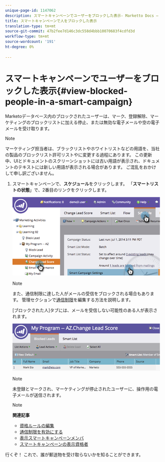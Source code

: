 ```yaml
---
unique-page-id: 1147062
description: スマートキャンペーンでユーザーをブロックした表示- Marketto Docs — 製品ドキュメント
title: スマートキャンペーンで人をブロックした表示
translation-type: tm+mt
source-git-commit: 47b2fee7d146c3dc558d4bbb10070683f4cdfd3d
workflow-type: tm+mt
source-wordcount: '191'
ht-degree: 0%

---
```



# スマートキャンペーンでユーザーをブロックした表示{#view-blocked-people-in-a-smart-campaign}

Marketoデータベース内のブロックされたユーザーは、マーク、登録解除、マーケティングのブロックリストに加える停止、または無効な電子メールや空の電子メールを受け取ります。

>[!NOTE]
>
>マーケティング担当者は、ブラックリストやホワイトリストなどの用語を、当社の製品のブロックリスト許可リストやに変更する過程にあります。 この更新中、UIとドキュメントのスクリーンショットには古い用語が表示され、ドキュメントのテキストには新しい用語が表示される場合があります。 ご混乱をおかけして申し訳ございません。

1. スマートキャンペーンで、**スケジュール**&#x200B;をクリックします。 「**スマートリストの状態**」で、2番目のリンクをクリックします。

   ![](assets/image2014-9-22-16-3a47-3a38.png)

   >[!NOTE]
   >
   >また、通信制限に達した人がメールの受信をブロックされる場合もあります。 管理セクションで[通信制限](../../../../product-docs/administration/email-setup/enable-communication-limits.md)を編集する方法を説明します。

   [ブロックされた人]タブには、メールを受信しない可能性のある人が表示されます。

   ![](assets/image2014-9-22-16-3a48-3a11.png)

   >[!NOTE]
   >
   >未登録とマークされ、マーケティングが停止されたユーザーに、操作用の電子メールが送信されます。

   >[!NOTE]
   >
   >**関連記事**
   >
   >    
   >    
   >    * [資格ルールの編集](../../../../product-docs/core-marketo-concepts/smart-campaigns/using-smart-campaigns/edit-qualification-rules-in-a-smart-campaign.md)
   >    * [通信制限を有効にする](../../../../product-docs/administration/email-setup/enable-communication-limits.md)
   >    * [表示スマートキャンペーンメンバ](view-smart-campaign-members.md)
   >    * [スマートキャンペーンの表示資格者](view-qualified-people-in-a-smart-campaign.md)


行くぞ！ これで、誰が郵送物を受け取らないかを知ることができます。
